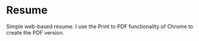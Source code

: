# Resume

Simple web-based resume. I use the Print to PDF functionality of Chrome to create the PDF version.
